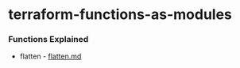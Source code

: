 # terraform-functions-as-modules

### Functions Explained

- flatten - <a href="./flatten/readme.md"> flatten.md </a>

